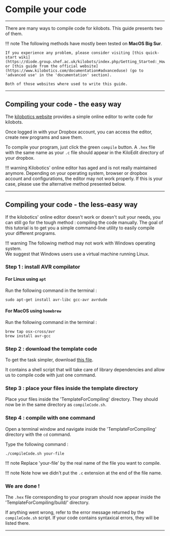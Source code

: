 # Compile your code
---

There are many ways to compile code for kilobots. This guide presents
two of them.

!!! note
    The following methods have mostly been tested on **MacOS Big Sur**.

    If you experience any problem, please consider visiting [this quick-start wiki](https://diode.group.shef.ac.uk/kilobots/index.php/Getting_Started:_How_to_work_with_kilobots#Compile_your_own_control_software) or [this guide from the official website](https://www.kilobotics.com/documentation#advanceduse) (go to 'advanced use' in the 'documentation' section).

    Both of those websites where used to write this guide.

---

## Compiling your code - the easy way

The [kilobotics website](https://www.kilobotics.com) provides a simple online editor to write code for kilobots.

Once logged in with your Dropbox account, you can access the editor, create new programs and save them.

To compile your program, just click the green `compile` button. A `.hex` file with the same name as your `.c` file should appear in the KiloEdit directory of your dropbox.

!!! warning
    Kilobotics' online editor has aged and is not really maintained anymore. Depending on your operating system, browser or dropbox account and configurations, the editor may not work properly. If this is your case, please use the alternative method presented below.

---

## Compiling your code - the less-easy way

If the kilobotics' online editor doesn't work or doesn't suit your needs, you can still go for the tough method : compiling the code manually. The goal of this tutorial is to get you a simple command-line utility to easily compile your different programs.

!!! warning
    The following method may not work with Windows operating system.  
    We suggest that Windows users use a virtual machine running Linux.

### Step 1 : install AVR compilator

#### For Linux using `apt`

Run the following command in the terminal :
```
sudo apt-get install avr-libc gcc-avr avrdude
```

#### For MacOS using `homebrew`

Run the following command in the terminal :
```
brew tap osx-cross/avr
brew install avr-gcc
```


### Step 2 : download the template code

To get the task simpler, download [this file](https://diode.group.shef.ac.uk/kilobots/images/8/8a/TemplateForCompilingKilobotCode.zip).

It contains a shell script that will take care of library dependencies and allow us to compile code with just one command.


### Step 3 : place your files inside the template directory

Place your files inside the 'TemplateForCompiling' directory. They should now be in the same directory as `compileCode.sh`.

### Step 4 : compile with one command

Open a terminal window and navigate inside the 'TemplateForCompiling' directory with the `cd` command.

Type the following command :

```
./compileCode.sh your-file
```

!!! note
    Replace 'your-file' by the real name of the file you want to compile.

!!! note
    Note how we didn't put the `.c` extension at the end of the file name.


### We are done !

The `.hex` file corresponding to your program should now appear inside the 'TemplateForCompiling/build/' directory.

If anything went wrong, refer to the error message returned by the `compileCode.sh` script. If your code contains syntaxical errors, they will be listed there.

---
